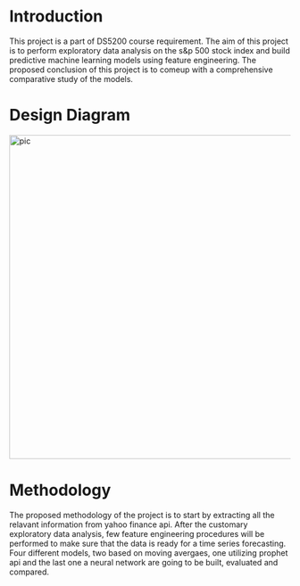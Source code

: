 # Introduction
This project is a part of DS5200 course requirement. The aim of this project is to perform exploratory data analysis on the s&p 500 stock index and build predictive machine learning models using feature engineering. The proposed conclusion of this project is to comeup with a comprehensive comparative study of the models.

# Design Diagram
<img width="581" alt="pic" src="https://github.com/nikhil-kunapareddy/market-analysis-of-sandp500/assets/127654083/f10fbd64-6e5a-4fbc-97e7-1b02ff123bc6">

# Methodology
The proposed methodology of the project is to start by extracting all the relavant information from yahoo finance api. After the customary exploratory data analysis, few feature engineering procedures will be performed to make sure that the data is ready for a time series forecasting. Four different models, two based on moving avergaes, one utilizing prophet api and the last one a neural network are going to be built, evaluated and compared. 
